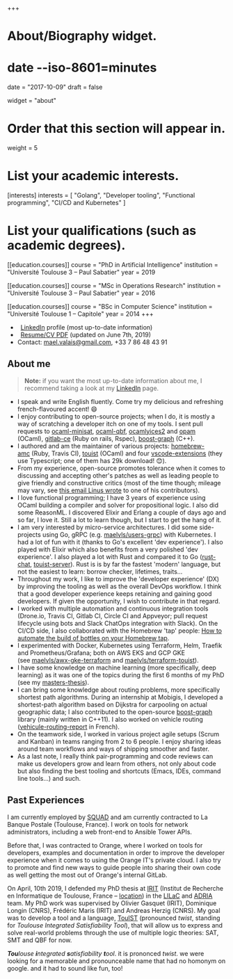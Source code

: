 +++
# About/Biography widget.
#     date --iso-8601=minutes
date = "2017-10-09"
draft = false

widget = "about"

# Order that this section will appear in.
weight = 5

# List your academic interests.
[interests]
  interests = [
    "Golang",
    "Developer tooling",
    "Functional programming",
    "CI/CD and Kubernetes"
  ]

# List your qualifications (such as academic degrees).
[[education.courses]]
  course = "PhD in Artificial Intelligence"
  institution = "Université Toulouse 3 – Paul Sabatier"
  year = 2019

[[education.courses]]
  course = "MSc in Operations Research"
  institution = "Université Toulouse 3 – Paul Sabatier"
  year = 2016

[[education.courses]]
  course = "BSc in Computer Science"
  institution = "Université Toulouse 1 – Capitole"
  year = 2014
+++

- <i class="fa fa-linkedin" style="margin-right:0.5em"></i> [LinkedIn] profile (most up-to-date information)
- <i class="fa fa-file" style="margin-right:0.5em"></i> [Resume/CV PDF](resume_mael_valais.pdf) (updated on June 7th, 2019)
- Contact: [mael.valais@gmail.com](#), +33 7 86 48 43 91

<!--
  [<img src="img/irit2018.svg" style="max-width:30%;min-width:2cm;float:right;margin:1em;margin-top:1cm">][irit]
-->

## About me

> **Note:** if you want the most up-to-date information about me, I
> recommend taking a look at my [LinkedIn][] page.

- I speak and write English fluently. Come try my delicious and refreshing
  french-flavoured accent! 😄
- I enjoy contributing to open-source projects; when I do, it is mostly a
  way of scratching a developer itch on one of my tools. I sent pull
  requests to [ocaml-minisat][], [ocaml-qbf][], [ocamlyices2][] and [opam][]
  (OCaml), [gitlab-ce][] (Ruby on rails, Rspec), [boost-graph][] (C++).
- I authored and am the maintainer of various
  projects: [homebrew-amc][] (Ruby, Travis CI), [touist][] (OCaml) and
  four [vscode-extensions][] (they use Typescript; one of them has 29k
  download! 😊).
- From my experience, open-source promotes tolerance when it comes to
  discussing and accepting other's patches as well as leading people to
  give friendly and constructive critics (most of the time though; mileage
  may vary, see [this email Linus wrote][linus-fuck-kay] to one of his
  contributors).
- I love functional programming; I have 3 years of experience using OCaml
  building a compiler and solver for propositional logic. I also did some
  ReasonML. I discovered Elixir and Erlang a couple of days ago and so far, I
  love it. Still a lot to learn though, but I start to get the hang of it.
- I am very interested by micro-service architectures. I did some
  side-projects using Go, gRPC (e.g. [maelvls/users-grpc][]) with
  Kubernetes. I had a lot of fun with it (thanks to Go's excellent 'dev
  experience'). I also played with Elixir which also benefits from a very
  polished 'dev experience'. I also played a lot with Rust and compared it
  to Go ([rust-chat][], [touist-server][]). Rust is is by far the fastest
  'modern' language, but not the easiest to learn: borrow checker,
  lifetimes, traits...
- Throughout my work, I like to improve the 'developer experience' (DX) by
  improving the tooling as well as the overall DevOps workflow. I think that a
  good developer experience keeps retaining and gaining good developers. If
  given the opportunity, I wish to contribute in that regard.
- I worked with multiple automation and continuous integration tools (Drone.io,
  Travis CI, Gitlab CI, Circle CI and Appveyor; pull request lifecycle using
  bots and Slack ChatOps integration with Slack). On the CI/CD side, I also
  collaborated with the Homebrew 'tap' people: [How to automate the build of
  bottles on your Homebrew tap][homebrew-tap-auto-bottles].
- I experimented with Docker, Kubernetes using Terraform, Helm, Traefik and
  Prometheus/Grafana; both on AWS EKS and GCP GKE
  (see [maelvls/awx-gke-terraform][] and [maelvls/terraform-touist][]).
- I have some knowledge on machine learning (more specifically, deep
  learning) as it was one of the topics during the first 6 months of my PhD
  (see my [masters-thesis][]).
- I can bring some knowledge about routing problems, more specifically shortest
  path algorithms. During an internship at Mobigis, I developed a shortest-path
  algorithm based on Dijkstra for carpooling on actual geographic data; I also
  contributed to the open-source [boost-graph][] library (mainly written in
  C++11). I also worked on vehicle routing ([vehicule-routing-report][] in
  French).
- On the teamwork side, I worked in various project agile setups (Scrum and
  Kanban) in teams ranging from 2 to 6 people. I enjoy sharing ideas around
  team workflows and ways of shipping smoother and faster.
- As a last note, I really think pair-programming and code reviews can make us
  developers grow and learn from others, not only about code but also finding
  the best tooling and shortcuts (Emacs, IDEs, command line tools...) and such.

[ocamlyices2]: https://github.com/polazarus/ocamlyices2/pulls?utf8=%E2%9C%93&q=author%3Amaelvls+
[ocaml-minisat]: https://github.com/c-cube/ocaml-minisat/pulls?utf8=%E2%9C%93&q=author%3Amaelvls
[ocaml-qbf]: https://github.com/c-cube/ocaml-qbf/issues?utf8=%E2%9C%93&q=author%3Amaelvls
[opam]: https://github.com/ocaml/opam-repository/pulls?utf8=%E2%9C%93&q=author%3Amaelvls
[gitlab-ce]: https://gitlab.com/gitlab-org/gitlab-ce/merge_requests/1150
[boost-graph]: https://github.com/boostorg/graph/issues?utf8=%E2%9C%93&q=author%3Amaelvls
[homebrew-amc]: https://github.com/maelvls/homebrew-amc
[touist]: https://github.com/touist/touist
[maelvls/awx-gke-terraform]: https://github.com/maelvls/awx-gke-terraform
[maelvls/terraform-touist]: https://github.com/maelvls/terraform-touist
[masters-thesis]: https://drive.google.com/file/d/0B5mz8k-t6PT0N2lINEZYX2duOFU/view
[vehicule-routing-report]: http://homepages.laas.fr/sungueve/Docs/Etu/rapport-ter-aide-humanitaire.pdf
[homebrew-tap-auto-bottles]: https://gist.github.com/maelvls/068af21911c7debc4655cdaa41bbf092
[maelvls/users-grpc]: https://github.com/maelvls/users-grpc
[rust-chat]: https://github.com/maelvls/rust-chat
[touist-server]: https://github.com/maelvls/touist-editor/blob/master/touist-server/src/main.rs
[maelvls.github.io]: https://maelvls.github.io/
[mael.valais@gmail.com]: mailto:mael.valais@gmail.com
[vscode-extensions-github]: https://github.com/maelvls?utf8=%E2%9C%93&tab=repositories&q=vscode&type=&language=
[vscode-extensions]: https://marketplace.visualstudio.com/search?term=maelvalais&target=VSCode&category=All%20categories&sortBy=Relevance
[linus-fuck-kay]: http://lkml.iu.edu/hypermail/linux/kernel/1404.0/01331.html

## Past Experiences

I am currently employed by [SQUAD] and am currently contracted to La Banque
Postale (Toulouse, France). I work on tools for network administrators,
including a web front-end to Ansible Tower APIs.

Before that, I was contracted to Orange, where I worked on tools for
developers, examples and documentation in order to improve the developer
experience when it comes to using the Orange IT's private cloud. I also try
to promote and find new ways to guide people into sharing their own code as
well getting the most out of Orange's internal GitLab.

[squad]: https://www.squad.fr

On April, 10th 2019, I defended my PhD thesis at [IRIT] \(Institut de
Recherche en Informatique de Toulouse, France – [location]) in the [LILaC]
and [ADRIA] team. My PhD work was supervised by Olivier Gasquet (IRIT),
Dominique Longin (CNRS), Frédéric Maris (IRIT) and Andreas Herzig (CNRS).
My goal was to develop a tool and a language, [TouIST] \(pronounced
_twist_, standing for _Toulouse Integrated Satisfiability Tool_\), that
will allow us to express and solve real-world problems through the use of
multiple logic theories: SAT, SMT and QBF for now.

[touist]: https://www.irit.fr/touist
[github]: https://github.com/touist/touist
[irit]: https://www.irit.fr
[lilac]: https://www.irit.fr/-Equipe-LILaC-
[adria]: https://www.irit.fr/-Equipe-ADRIA-
[linkedin]: https://www.linkedin.com/in/maelvalais/
[location]: https://goo.gl/maps/nuxdSM6P65J2
[twitter]: https://twitter.com/maelvls
[profile]: https://www.irit.fr/spip.php?page=annuaire&code=10566

[^touist-meaning]:

  _**Tou**louse **i**ntegrated **s**atisfiability **t**ool_.
  it is prononced _twist_. we were looking for a memorable and
  pronounceable name that had no homonym on google. and it
  had to sound like fun, too!
